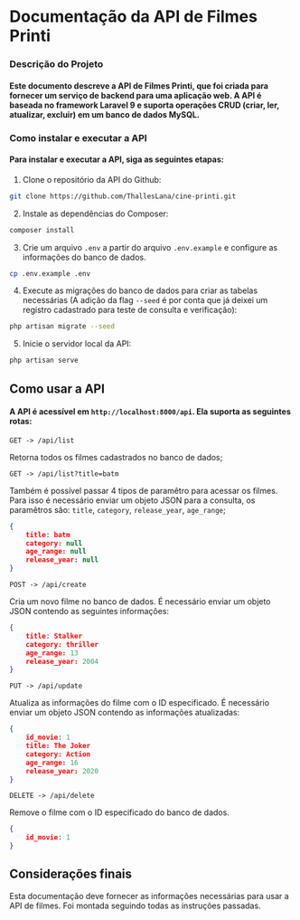 # Documentação da API de Filmes Printi

### Descrição do Projeto 
#### Este documento descreve a API de Filmes Printi, que foi criada para fornecer um serviço de backend para uma aplicação web. A API é baseada no framework Laravel 9 e suporta operações CRUD (criar, ler, atualizar, excluir) em um banco de dados MySQL.
### Como instalar e executar a API
#### Para instalar e executar a API, siga as seguintes etapas:
1. Clone o repositório da API do Github:
``` bash
git clone https://github.com/ThallesLana/cine-printi.git
```
2. Instale as dependências do Composer:
``` bash
composer install
```
3. Crie um arquivo `.env` a partir do arquivo `.env.example` e configure as informações do banco de dados.
``` bash
cp .env.example .env
```
4. Execute as migrações do banco de dados para criar as tabelas necessárias (A adição da flag `--seed` é por conta que já deixei um registro cadastrado para teste de consulta e verificação):
``` bash
php artisan migrate --seed
```
5. Inicie o servidor local da API:
``` bash
php artisan serve
```

## Como usar a API
#### A API é acessível em `http://localhost:8000/api`. Ela suporta as seguintes rotas:

`GET -> /api/list`

Retorna todos os filmes cadastrados no banco de dados;

`GET -> /api/list?title=batm`

Também é possível passar 4 tipos de paramêtro para acessar os filmes.
Para isso é necessário enviar um objeto JSON para a consulta, os paramêtros são: `title`, `category`, `release_year`, `age_range`;
``` JSON
{
    title: batm
    category: null
    age_range: null
    release_year: null
}
```
`POST -> /api/create`
 
Cria um novo filme no banco de dados. É necessário enviar um objeto JSON contendo as seguintes informações:
``` JSON
{
    title: Stalker
    category: thriller
    age_range: 13
    release_year: 2004
}
```

`PUT -> /api/update`

Atualiza as informações do filme com o ID especificado. É necessário enviar um objeto JSON contendo as informações atualizadas:

``` JSON
{
    id_movie: 1
    title: The Joker
    category: Action
    age_range: 16
    release_year: 2020
}
```

`DELETE -> /api/delete`

Remove o filme com o ID especificado do banco de dados.

``` JSON
{
    id_movie: 1
}
```

## Considerações finais
Esta documentação deve fornecer as informações necessárias para usar a API de filmes. Foi montada seguindo todas as instruções passadas.
